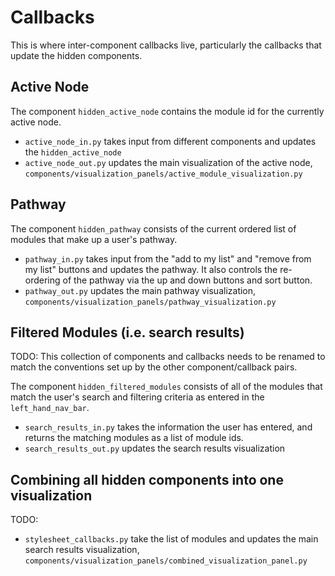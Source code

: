 # Callbacks

This is where inter-component callbacks live, particularly the callbacks that update the hidden components.

## Active Node
The component `hidden_active_node` contains the module id for the currently active node.

- `active_node_in.py` takes input from different components and updates the `hidden_active_node`
- `active_node_out.py` updates the main visualization of the active node, `components/visualization_panels/active_module_visualization.py`

## Pathway
The component `hidden_pathway` consists of the current ordered list of modules that make up a user's pathway.

- `pathway_in.py` takes input from the "add to my list" and "remove from my list" buttons and updates the pathway. It also controls the re-ordering of the pathway via the up and down buttons and sort button.
- `pathway_out.py` updates the main pathway visualization, `components/visualization_panels/pathway_visualization.py`

## Filtered Modules (i.e. search results)
TODO: This collection of components and callbacks needs to be renamed to match the conventions set up by the other component/callback pairs.

The component `hidden_filtered_modules` consists of all of the modules that match the user's search and filtering criteria as entered in the `left_hand_nav_bar`.

- `search_results_in.py` takes the information the user has entered, and returns the matching modules as a list of module ids.
- `search_results_out.py` updates the search results visualization

## Combining all hidden components into one visualization
TODO:
- `stylesheet_callbacks.py` take the list of modules and updates the main search results visualization, `components/visualization_panels/combined_visualization_panel.py`